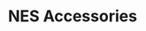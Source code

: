 ---
layout: video
series: Angry Video Game Nerd
season: 3
episode: 47
title: "NES Accessories"
permalink: /avgn/episode-47
video_id: 9kBMscW_dVg
drive_id: 1FqJx1lLPctuz9Ka1d9NHQSO4PJbpamfh
release_date: 2008-05-14
mike_notes:
toggle: off
title-cards:
  - episode-47.jpg
---